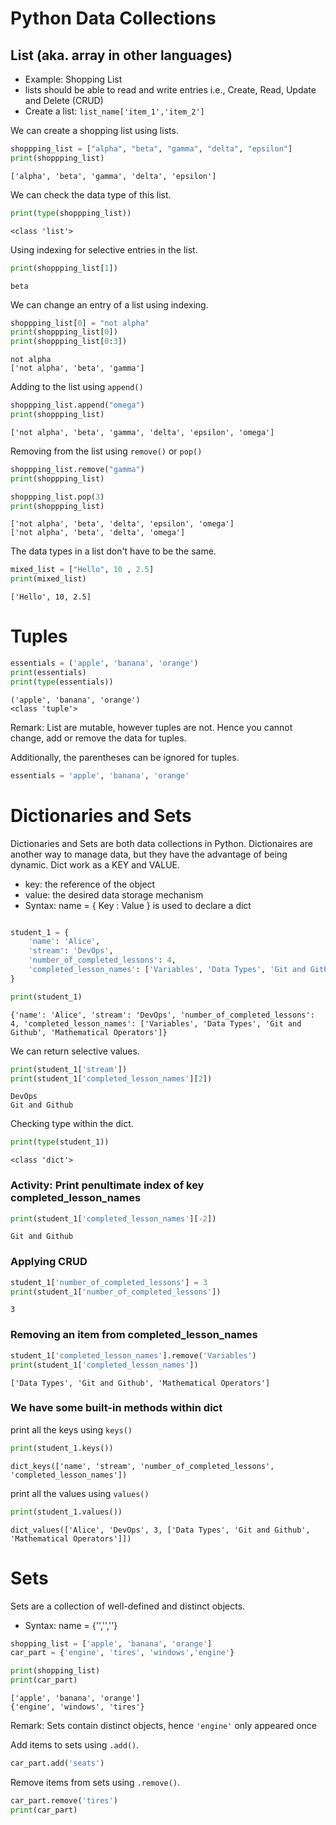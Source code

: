 # Python Data Collections
## List (aka. array in other languages)
  - Example: Shopping List
  - lists should be able to read and write entries i.e., Create, Read, Update and Delete (CRUD) 
  - Create a list: `list_name['item_1','item_2']`
  
We can create a shopping list using lists.
```python
shoppping_list = ["alpha", "beta", "gamma", "delta", "epsilon"]
print(shoppping_list)
```
```commandline
['alpha', 'beta', 'gamma', 'delta', 'epsilon']
```
We can check the data type of this list.
```python
print(type(shoppping_list))
```
```commandline
<class 'list'>
```
Using indexing for selective entries in the list.
```python
print(shoppping_list[1])
```
```commandline
beta
```
We can change an entry of a list using indexing.
```python
shoppping_list[0] = "not alpha"
print(shoppping_list[0])
print(shoppping_list[0:3])
```
```commandline
not alpha
['not alpha', 'beta', 'gamma']
```
Adding to the list using `append()`
```python
shoppping_list.append("omega")
print(shoppping_list)
```
```commandline
['not alpha', 'beta', 'gamma', 'delta', 'epsilon', 'omega']
```
Removing from the list using `remove()` or `pop()`
```python
shoppping_list.remove("gamma")
print(shoppping_list)

shoppping_list.pop(3)
print(shoppping_list)
```
```commandline
['not alpha', 'beta', 'delta', 'epsilon', 'omega']
['not alpha', 'beta', 'delta', 'omega']
```
The data types in a list don't have to be the same.
```python
mixed_list = ["Hello", 10 , 2.5]
print(mixed_list)
```
```commandline
['Hello', 10, 2.5]
```

# Tuples
```python
essentials = ('apple', 'banana', 'orange')
print(essentials)
print(type(essentials))
```
```commandline
('apple', 'banana', 'orange')
<class 'tuple'>
```
Remark: List are mutable, however tuples are not. Hence you cannot change, add or remove the data for tuples.

Additionally, the parentheses can be ignored for tuples.
```python
essentials = 'apple', 'banana', 'orange'
```


# Dictionaries and Sets 
Dictionaries and Sets are both data collections in Python.
Dictionaires are another way to manage data, but they have the advantage of being dynamic. Dict work as a KEY and VALUE.
- key: the reference of the object
- value: the desired data storage mechanism
- Syntax: name = { Key : Value } is used to declare a dict

```python

student_1 = {
    'name': 'Alice',
    'stream': 'DevOps',
    'number_of_completed_lessons': 4,
    'completed_lesson_names': ['Variables', 'Data Types', 'Git and Github', 'Mathematical Operators'],
}

print(student_1)
```
```commandline
{'name': 'Alice', 'stream': 'DevOps', 'number_of_completed_lessons': 4, 'completed_lesson_names': ['Variables', 'Data Types', 'Git and Github', 'Mathematical Operators']}
```
We can return selective values.
```python
print(student_1['stream'])
print(student_1['completed_lesson_names'][2])
```
```commandline
DevOps
Git and Github
```
Checking type within the dict.
```python
print(type(student_1))
```
```commandline
<class 'dict'>
```

### Activity: Print penultimate index of key completed_lesson_names
```python
print(student_1['completed_lesson_names'][-2])
```
```commandline
Git and Github
```

### Applying CRUD
```python
student_1['number_of_completed_lessons'] = 3
print(student_1['number_of_completed_lessons'])
```
```commandline
3
```

### Removing an item from completed_lesson_names
```python
student_1['completed_lesson_names'].remove('Variables')
print(student_1['completed_lesson_names'])
```
```commandline
['Data Types', 'Git and Github', 'Mathematical Operators']
```
### We have some built-in methods within dict

print all the keys using `keys()`
```python
print(student_1.keys())
```
```commandline
dict_keys(['name', 'stream', 'number_of_completed_lessons', 'completed_lesson_names'])
```
print all the values using `values()`
```python
print(student_1.values())
```
```commandline
dict_values(['Alice', 'DevOps', 3, ['Data Types', 'Git and Github', 'Mathematical Operators']])
```

# Sets
Sets are a collection of well-defined and distinct objects.
- Syntax: name = {'','',''}

```python
shopping_list = ['apple', 'banana', 'orange']
car_part = {'engine', 'tires', 'windows','engine'}

print(shopping_list)
print(car_part)
```
```commandline
['apple', 'banana', 'orange']
{'engine', 'windows', 'tires'}
```
Remark: Sets contain distinct objects, hence `'engine'` only appeared once

Add items to sets using `.add()`.
```python
car_part.add('seats')
```
Remove items from sets using `.remove()`.
```python
car_part.remove('tires')
print(car_part)
```
